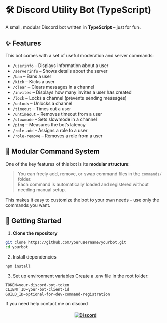 # 🛠️ Discord Utility Bot (TypeScript)

A small, modular Discord bot written in **TypeScript** – just for fun.

## ✨ Features

This bot comes with a set of useful moderation and server commands:

- `/userinfo` – Displays information about a user
- `/serverinfo` – Shows details about the server
- `/ban` – Bans a user
- `/kick` – Kicks a user
- `/clear` – Clears messages in a channel
- `/invites` – Displays how many invites a user has created
- `/lock` – Locks a channel (prevents sending messages)
- `/unlock` – Unlocks a channel
- `/timeout` – Times out a user
- `/untimeout` – Removes timeout from a user
- `/slowmode` – Sets slowmode in a channel
- `/ping` – Measures the bot’s latency
- `/role-add` – Assigns a role to a user
- `/role-remove` – Removes a role from a user

## 🧩 Modular Command System

One of the key features of this bot is its **modular structure**:

> You can freely add, remove, or swap command files in the `commands/` folder.  
> Each command is automatically loaded and registered without needing manual setup.

This makes it easy to customize the bot to your own needs – use only the commands you want.

## 🚀 Getting Started

1. **Clone the repository**
```bash
git clone https://github.com/yourusername/yourbot.git
cd yourbot
```

2. Install dependencies
```bash
npm install
```

3. Set up environment variables Create a .env file in the root folder:
```env
TOKEN=your-discord-bot-token
CLIENT_ID=your-bot-client-id
GUILD_ID=optional-for-dev-command-registration
```

If you need help contact me on discord
<h4 align="center">
    <a href="https://discord.gg/UKZkmeJYsA"><img src="https://img.shields.io/discord/1040624306062889032?color=blue&label=Discord&logo=discord&logoColor=white&style=for-the-badge" alt="Discord"></a>
    <br>
</h4>